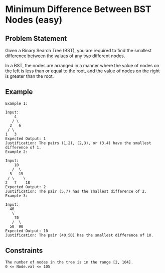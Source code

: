 # Minimum Difference Between BST Nodes (easy)

## Problem Statement

Given a Binary Search Tree (BST), you are required to find the smallest
difference between the values of any two different nodes.

In a BST, the nodes are arranged in a manner where the value of nodes on the
left is less than or equal to the root, and the value of nodes on the right is
greater than the root.

## Example

```text
Example 1:

Input:
    4
   / \
  2   6
 / \
1   3
Expected Output: 1
Justification: The pairs (1,2), (2,3), or (3,4) have the smallest difference of 1.
Example 2:

Input:
    10
   /  \
  5   15
 / \    \
2   7    18
Expected Output: 2
Justification: The pair (5,7) has the smallest difference of 2.
Example 3:

Input:
  40
   \
    70
   /  \
  50  90
Expected Output: 10
Justification: The pair (40,50) has the smallest difference of 10.
```

## Constraints

```text
The number of nodes in the tree is in the range [2, 104].
0 <= Node.val <= 105
```
